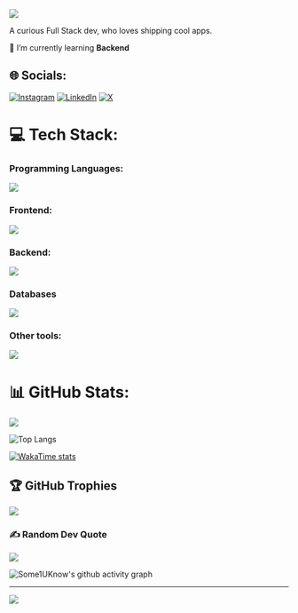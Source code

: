  <img src="https://readme-typing-svg.herokuapp.com/?font=Righteous&size=35&center=true&vCenter=true&width=500&height=70&duration=4000&lines=Hi+There!+👋;+I'm+Raghav+Sharma!;" />

A curious Full Stack dev, who loves shipping cool apps.

🌱 I’m currently learning **Backend**


## 🌐 Socials:
[![Instagram](https://img.shields.io/badge/Instagram-%23E4405F.svg?logo=Instagram&logoColor=white)](https://instagram.com/snippet.master__) [![LinkedIn](https://img.shields.io/badge/LinkedIn-%230077B5.svg?logo=linkedin&logoColor=white)](https://linkedin.com/in/raghavsharmaweb3) [![X](https://img.shields.io/badge/X-black.svg?logo=X&logoColor=white)](https://x.com/raghav_sharma_7) 

# 💻 Tech Stack:

### Programming Languages:
<img src="https://skillicons.dev/icons?i=javascript,typescript,cpp,python"/>

### Frontend:
<img src="https://skillicons.dev/icons?i=html,css,tailwind,materialui,react,nextjs,angular" />

### Backend:
<img src="https://skillicons.dev/icons?i=express,nodejs,django" />

### Databases 
<img src="https://skillicons.dev/icons?i=mongodb,postgresql"/>

### Other tools:
<img src="https://skillicons.dev/icons?i=vercel,cloudflare,docker,git,github" />

# 📊 GitHub Stats:
<img src="https://github-readme-streak-stats.herokuapp.com/?user=some1uknow&theme=highcontrast" />

![Top Langs](https://github-readme-stats.vercel.app/api/top-langs/?username=some1uknow&hide=css,scss,html&theme=tokyonight)

[![WakaTime stats](https://github-readme-stats.vercel.app/api/wakatime?username=some1uknow)](https://github.com/anuraghazra/github-readme-stats)

## 🏆 GitHub Trophies
![](https://github-profile-trophy.vercel.app/?username=Some1Uknow&theme=radical&no-frame=false&no-bg=true&margin-w=4)

### ✍️ Random Dev Quote
![](https://quotes-github-readme.vercel.app/api?type=horizontal&theme=radical)

![Some1UKnow's github activity graph](https://github-readme-activity-graph.vercel.app/graph?username=Some1Uknow&bg_color=000000&color=ffffff&line=c800ff&point=ffffff&area=true&hide_border=true)

---
![](https://komarev.com/ghpvc/?username=some1uknow&color=blueviolet)
